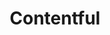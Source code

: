---
title: Contentful
description: >-
  Contentful is a headless Content Management System (CMS)
opinion: >-
  It has the following strengths:
  
  - It is a fully managed hosted soloution
  
  - It has multiple APIs available for content retrieval

  - It has a rich text editor that generates a structured data model that is parseable on the client-side into multiple formats

  - It supports content migrations to manage changes to the content model

  It has the following weaknesses:

  - Its setup requires a technical person to model the content
  
  - The editorial workflow requires some thought
  
  - SSO is only available in their premium offering

link: 
  - https://www.contentful.com/
ring: adopt
quadrant: platforms
businessModel:
  - saas
projectIds:
  - diana-health
  - attend
---